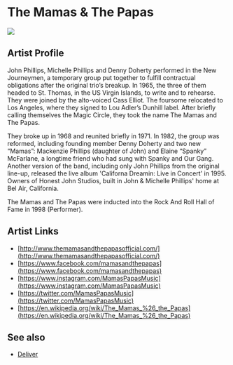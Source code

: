 # The Mamas & The Papas

![](../../asssets/artists/The_Mamas_and_The_Papas.png)

## Artist Profile

John Phillips, Michelle Phillips and Denny Doherty performed in the New Journeymen, a temporary group put together to fulfill contractual obligations after the original trio’s breakup. In 1965, the three of them headed to St. Thomas, in the US Virgin Islands, to write and to rehearse. They were joined by the alto-voiced Cass Elliot. The foursome relocated to Los Angeles, where they signed to Lou Adler’s Dunhill label. After briefly calling themselves the Magic Circle, they took the name The Mamas and The Papas.

They broke up in 1968 and reunited briefly in 1971. In 1982, the group was reformed, including founding member Denny Doherty and two new “Mamas”: Mackenzie Phillips (daughter of John) and Elaine “Spanky” McFarlane, a longtime friend who had sung with Spanky and Our Gang. Another version of the band, including only John Phillips from the original line-up, released the live album 'Californa Dreamin: Live in Concert' in 1995.
Owners of Honest John Studios, built in John & Michelle Phillips' home at Bel Air, California.

The Mamas and The Papas were inducted into the Rock And Roll Hall of Fame in 1998 (Performer).

## Artist Links

- [http://www.themamasandthepapasofficial.com/](http://www.themamasandthepapasofficial.com/)
- [https://www.facebook.com/mamasandthepapas](https://www.facebook.com/mamasandthepapas)
- [https://www.instagram.com/MamasPapasMusic](https://www.instagram.com/MamasPapasMusic)
- [https://twitter.com/MamasPapasMusic](https://twitter.com/MamasPapasMusic)
- [https://en.wikipedia.org/wiki/The_Mamas_%26_the_Papas](https://en.wikipedia.org/wiki/The_Mamas_%26_the_Papas)


## See also

- [Deliver](The_Mamas_and_The_Papas-Deliver.md)
